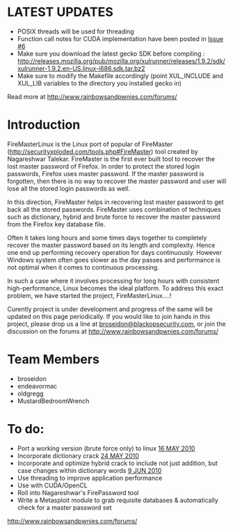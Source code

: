 # LATEST UPDATES #
  * POSIX threads will be used for threading
  * Function call notes for CUDA implementation have been posted in [Issue #6](https://code.google.com/p/rainbowsandpwnies/issues/detail?id=#6)
  * Make sure you download the latest gecko SDK before compiling : http://releases.mozilla.org/pub/mozilla.org/xulrunner/releases/1.9.2/sdk/xulrunner-1.9.2.en-US.linux-i686.sdk.tar.bz2
  * Make sure to modify the Makefile accordingly (point XUL\_INCLUDE and XUL\_LIB variables to the directory you installed gecko in)

Read more at http://www.rainbowsandpwnies.com/forums/

# Introduction #

FireMasterLinux is the Linux port of popular of FireMaster (http://securityxploded.com/tools.php#FireMaster) tool created by Nagareshwar Talekar. FireMaster is the first ever built tool to recover the lost master password of Firefox. In order to protect the stored login passwords, Firefox uses master password. If the master password is forgotten, then there is no way to recover the master password and user will lose all the stored login passwords as well.

In this direction, FireMaster helps in recovering lost master password to get back all the stored passwords. FireMaster uses combination of techniques such as dictionary, hybrid and brute force to recover the master password from the Firefox key database file.

Often it takes long hours and some times days together to completely recover the master password based on its length and complexity. Hence one end up performing recovery operation for days continuously. However Windows system often goes slower as the day passes and performance is not optimal when it comes to continuous processing.

In such a case where it involves processing for long hours with consistent high-performance, Linux becomes the ideal platform. To address this exact problem, we have started the project, FireMasterLinux....!


Curently project is under development and progress of the same will be updated on this page periodically.  If you would like to join hands in this project, please drop us a line at broseidon@blackopsecurity.com, or join the discussion on the forums at http://www.rainbowsandpwnies.com/forums/

# Team Members #
  * broseidon
  * endeavormac
  * oldgregg
  * MustardBedroomWrench

# To do: #
  * Port a working version (brute force only) to linux [16 MAY 2010](Completed.md)
  * Incorporate dictionary crack [24 MAY 2010](Completed.md)
  * Incorporate and optimize hybrid crack to include not just addition, but case changes within dictionary words [9 JUN 2010](Completed.md)
  * Use threading to improve application performance
  * Use with CUDA/OpenCL
  * Roll into Nagareshwar's FirePassword tool
  * Write a Metasploit module to grab requisite databases & automatically check for a master password set

http://www.rainbowsandpwnies.com/forums/